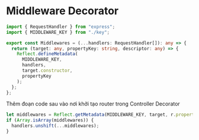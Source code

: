# Middleware Decorator

```typescript
import { RequestHandler } from "express";
import { MIDDLEWARE_KEY } from "./key";

export const Middlewares = (...handlers: RequestHandler[]): any => {
  return (target: any, propertyKey: string, descriptor: any) => {
    Reflect.defineMetadata(
      MIDDLEWARE_KEY,
      handlers,
      target.constructor,
      propertyKey
    );
  };
};
```

Thêm đoạn code sau vào nơi khởi tạo router trong Controller Decorator

```typescript
let middlewares = Reflect.getMetadata(MIDDLEWARE_KEY, target, r.propertyKey);
if (Array.isArray(middlewares)) {
  handlers.unshift(...middlewares);
}
```
